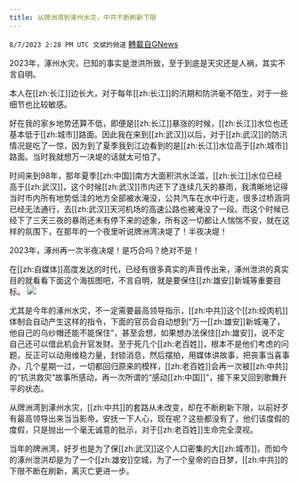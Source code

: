 ```yaml
---
title: 从牌洲湾到涿州水灾，中共不断刷新下限
---
```

`8/7/2023 2:28 PM UTC 文斌的频道` [轉載自GNews](https://gnews.org/articles/1532871)

 2023年，涿州水灾，已知的事实是泄洪所致，至于到底是天灾还是人祸，其实不言自明。

本人在[[zh:长江]]边长大，对于每年[[zh:长江]]的汛期和防洪毫不陌生，对于一些细节也比较敏感。

好在我的家乡地势还算不低，即便是[[zh:长江]]暴涨的时候，[[zh:长江]]水位也还基本低于[[zh:城市]]路面。因此我在来到[[zh:武汉]]以后，对于[[zh:武汉]]的防汛情况是吃了一惊，因为到了夏季我到江边看到的是[[zh:长江]]水位高于[[zh:城市]]路面。当时我就想万一决堤的话就太可怕了。

时间来到98年，那年夏季[[zh:中国]]南方大面积洪水泛滥，[[zh:长江]]水位已经高于[[zh:武汉]]，这个时候[[zh:武汉]]市内还下了连续几天的暴雨，我清晰地记得当时市内所有地势低洼的地方全部被水淹没，公共汽车在水中行走，很多过桥涵洞已经无法通行，去[[zh:武汉]]天河机场的高速公路也被淹没了一段。而这个时候已经下了三天三夜的暴雨还未有停下来的迹象，所有这一切都让人惴惴不安，就在这样的氛围下，在那年的一个夜里听说牌洲湾决堤了！半夜决堤！

2023年，涿州再一次半夜决堤！是巧合吗？绝对不是！

在[[zh:自媒体]]高度发达的时代，已经有很多真实的声音传出来，涿州泄洪的真实目的就看看下面这个海拔图吧，不言自明，就是要保住[[zh:雄安]]新城等重要目标。
![](https://cloudflare-ipfs.com/ipfs/QmR8xCHnrdymKA4iL9fKFRd29SqoGdWSkAgF6BVJS2aygR?filename=IMG_7140.JPG)


尤其是今年的涿州水灾，不一定需要最高领导指示，[[zh:中共]]这个[[zh:绞肉机]]体制会自动产生这样的指令，下面的官员会自动想到“万一[[zh:雄安]]新城淹了，他自己的乌纱帽还能不能保住”，甚至会想，如果想办法保住[[zh:雄安]]，说不定自己还可以借此机会升官发财。至于死几个[[zh:老百姓]]，根本不是他们考虑的问题，反正可以动用维稳力量，封锁消息，然后摆拍，用媒体讲故事，把丧事当喜事办，几个星期一过，一切都回归原来的模样，[[zh:老百姓]]会再一次被[[zh:中共]]的“抗洪救灾”故事所感动，再一次所谓的“感动[[zh:中国]]”，接下来又回到歌舞升平的状态。

从牌洲湾到涿州水灾，[[zh:中共]]的套路从未改变，却在不断刷新下限，以前好歹有最高领导出来当当影帝，安抚一下人心，现在呢？这些都没有了，他们该度假的度假，只是抛出一个毫无诚意的批示，对于[[zh:老百姓]]生命完全漠视。

当年的牌洲湾，好歹也是为了保[[zh:武汉]]这个人口密集的大[[zh:城市]]，而如今的涿州泄洪却是为了一个[[zh:雄安]]空城，为了一个皇帝的白日梦，[[zh:中共]]的下限不断在刷新，离灭亡更进一步。
